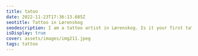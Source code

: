 ```yaml
--- 
title: tatoo 
date: 2022-11-23T17:36:13.685Z 
seotitle: Tattoo in Lørenskog 
seodescription: I am a tattoo artist in Lørenskog. Is it your first tattoo? I can help you with the design and the process. Contact me for a free consultation. 
isDisplay: true 
cover: assets/images/img211.jpeg 
tags: tattoo 
--- 
```


